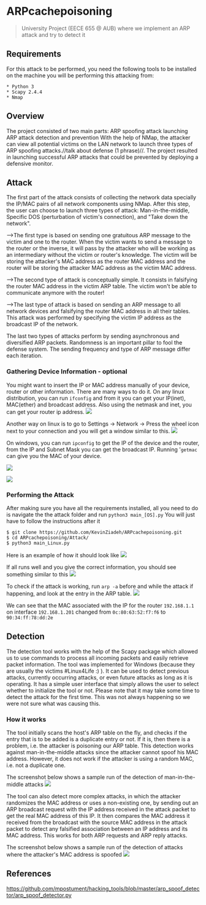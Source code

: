 # ARPcachepoisoning
> University Project (EECE 655 @ AUB) where we implement an ARP attack and try to detect it

## Requirements

  For this attack to be performed, you need the following tools to be installed on the machine you will be performing this attacking from:
```
* Python 3
* Scapy 2.4.4
* Nmap 
```
  
## Overview
  The project consisted of two main parts:
    ARP spoofing attack launching
    ARP attack detection and prevention
  With the help of NMap, the attacker can view all potential victims on the LAN network to launch three types of ARP spoofing attacks.//talk about defense (1 phrase)//. The project resulted in launching successful ARP attacks that could be prevented by deploying a defensive monitor.
  
## Attack
  The first part of the attack consists of collecting the network data specially the IP/MAC pairs of all network components using NMap. After this step, the user can choose to launch three types of attack: Man-in-the-middle, Specific DOS (perturbation of victim's connection), and "Take down the network". 
  
  -->The first type is based on sending one gratuitous ARP message to the victim and one to the router. When the victim wants to send a message to the router or the inverse, it will pass by the attacker who will be working as an intermediary without the victim or router's knowledge. The victim will be storing the attacker's MAC address as the router MAC address and the router will be storing the attacker MAC address as the victim MAC address.
  
  -->The second type of attack is conceptually simple. It consists in falsifying the router MAC address in the victim ARP table. The victim won't be able to communicate anymore with the router!
  
  -->The last type of attack is based on sending an ARP message to all network devices and falsifying the router MAC address in all their tables. This attack was performed by specifying the victim IP address as the broadcast IP of the network.
 
 
The last two types of attacks perform by sending asynchronous and diversified ARP packets. Randomness is an important pillar to fool the defense system. The sending frequency and type of ARP message differ each iteration.

### Gathering Device Information - optional
You might want to insert the IP or MAC address manually of your device, router or other information. There are many ways to do it. 
On any linux distribution, you can run `ifconfig` and from it you can get your IP(inet), MAC(ether) and broadcast address. Also using the netmask and inet, you can get your router ip address. 
![](https://github.com/KevinZiadeh/ARPcachepoisoning/blob/main/res/ifconfig.png?raw=true)

Another way on linux is to go to Settings -> Network -> Press the wheel icon next to your connection and you will get a window similar to this.
![](https://github.com/KevinZiadeh/ARPcachepoisoning/blob/main/res/settings.png?raw=true)

On windows, you can run `ipconfig` to get the IP of the device and the router, from the IP and Subnet Mask you can get the broadcast IP. Running '`getmac` can give you the MAC of your device.

![](https://github.com/KevinZiadeh/ARPcachepoisoning/blob/main/res/ipconfig.png?raw=true)

![](https://github.com/KevinZiadeh/ARPcachepoisoning/blob/main/res/getmac.png?raw=true)

### Performing the Attack
After making sure you have all the requirements installed, all you need to do is navigate the the attack folder and run `python3 main_[OS].py`
You will just have to follow the instructions after it
```
$ git clone https://github.com/KevinZiadeh/ARPcachepoisoning.git
$ cd ARPcachepoisoning/Attack/
$ python3 main_Linux.py
```
Here is an example of how it should look like
![](https://github.com/KevinZiadeh/ARPcachepoisoning/blob/main/res/attack1.png?raw=true)

If all runs well and you give the correct information, you should see something similar to this
![](https://github.com/KevinZiadeh/ARPcachepoisoning/blob/main/res/attack2.png?raw=true)

To check if the attack is working, run `arp -a` before and while the attack if happening, and look at the entry in the ARP table.
![](https://github.com/KevinZiadeh/ARPcachepoisoning/blob/main/res/attack3.png?raw=true)

We can see that the MAC associated with the IP for the router `192.168.1.1` on interface `192.168.1.201` changed from `0c:80:63:52:f7:f6` to `90:34:ff:78:dd:2e`

## Detection
The detection tool works with the help of the Scapy package which allowed us to use commands to process all incoming packets and easily retrieve packet information. The tool was implemented for Windows (because they are usually the victims #Linux4Life :) ). It can be used to detect previous attacks, currently occurring attacks, or even future attacks as long as it is operating. It has a simple user interface that simply allows the user to select whether to initialize the tool or not. Please note that it may take some time to detect the attack for the first time. This was not always happening so we were not sure what was causing this. 
### How it works
The tool initially scans the host's ARP table on the fly, and checks if the entry that is to be added is a duplicate entry or not. If it is, then there is a problem, i.e. the attacker is poisoning our ARP table. This detection works against man-in-the-middle attacks since the attacker cannot spoof his MAC address. However, it does not work if the attacker is using a random MAC, i.e. not a duplicate one.

The screenshot below shows a sample run of the detection of man-in-the-middle attacks
![](https://github.com/KevinZiadeh/ARPcachepoisoning/blob/main/res/man-in-the-middle.png?raw=true)

The tool can also detect more complex attacks, in which the attacker randomizes the MAC address or uses a non-existing one, by sending out an ARP broadcast request with the IP address received in the attack packet to get the real MAC address of this IP. It then compares the MAC address it received from the broadcast with the source MAC address in the attack packet to detect any falsified association between an IP address and its MAC address. This works for both ARP requests and ARP reply attacks. 

The screenshot below shows a sample run of the detection of attacks where the attacker's MAC address is spoofed
![](https://github.com/KevinZiadeh/ARPcachepoisoning/blob/main/res/specific.png?raw=true)

## References
<https://github.com/mpostument/hacking_tools/blob/master/arp_spoof_detector/arp_spoof_detector.py>
